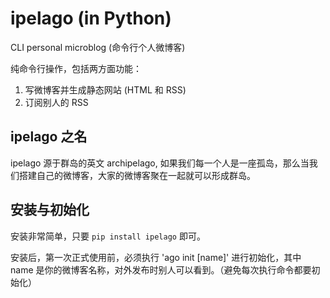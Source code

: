 # ipelago (in Python)

CLI personal microblog (命令行个人微博客)

纯命令行操作，包括两方面功能：

1. 写微博客并生成静态网站 (HTML 和 RSS)
2. 订阅别人的 RSS


## ipelago 之名

ipelago 源于群岛的英文 archipelago, 如果我们每一个人是一座孤岛，那么当我们搭建自己的微博客，大家的微博客聚在一起就可以形成群岛。


## 安装与初始化

安装非常简单，只要 `pip install ipelago` 即可。

安装后，第一次正式使用前，必须执行 'ago init [name]' 进行初始化，其中 name 是你的微博客名称，对外发布时别人可以看到。（避免每次执行命令都要初始化）


